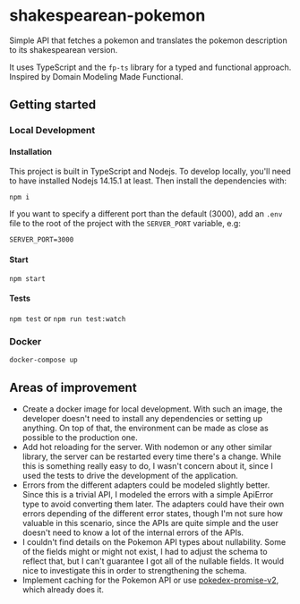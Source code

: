 # shakespearean-pokemon

Simple API that fetches a pokemon and translates the pokemon description to its shakespearean version.

It uses TypeScript and the `fp-ts` library for a typed and functional approach. Inspired by Domain Modeling Made Functional.

## Getting started

### Local Development

#### Installation

This project is built in TypeScript and Nodejs. To develop locally, you'll need to have installed Nodejs 14.15.1 at least. Then install the dependencies with:

`npm i`

If you want to specify a different port than the default (3000), add an `.env` file to the root of the project with the `SERVER_PORT` variable, e.g:

```
SERVER_PORT=3000
```

#### Start

`npm start`

#### Tests

`npm test` or `npm run test:watch`

### Docker

`docker-compose up`

## Areas of improvement

- Create a docker image for local development. With such an image, the developer doesn't need to install any dependencies or setting up anything. On top of that, the environment can be made as close as possible to the production one.
- Add hot reloading for the server. With nodemon or any other similar library, the server can be restarted every time there's a change. While this is something really easy to do, I wasn't concern about it, since I used the tests to drive the development of the application.
- Errors from the different adapters could be modeled slightly better. Since this is a trivial API, I modeled the errors with a simple ApiError type to avoid converting them later. The adapters could have their own errors depending of the different error states, though I'm not sure how valuable in this scenario, since the APIs are quite simple and the user doesn't need to know a lot of the internal errors of the APIs.
- I couldn't find details on the Pokemon API types about nullability. Some of the fields might or might not exist, I had to adjust the schema to reflect that, but I can't guarantee I got all of the nullable fields. It would nice to investigate this in order to strengthening the schema.
- Implement caching for the Pokemon API or use [pokedex-promise-v2](https://github.com/PokeAPI/pokedex-promise-v2), which already does it.
